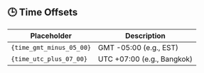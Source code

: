 ## 🕒 Time Offsets

|Placeholder|Description|
|-|-|
|`{time_gmt_minus_05_00}`| GMT -05:00 (e.g., EST)|
|`{time_utc_plus_07_00}`| UTC +07:00 (e.g., Bangkok)|
